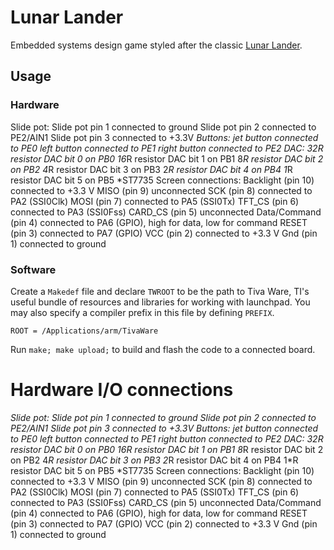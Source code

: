 # Lunar Lander
Embedded systems design game styled after the classic [Lunar Lander](https://en.wikipedia.org/wiki/Lunar_Lander_(1979_video_game)).

## Usage

### Hardware

Slide pot:
Slide pot pin 1 connected to ground
Slide pot pin 2 connected to PE2/AIN1
Slide pot pin 3 connected to +3.3V
*Buttons:
jet button connected to PE0
left button connected to PE1
right button connected to PE2
*DAC:
32*R resistor DAC bit 0 on PB0
16*R resistor DAC bit 1 on PB1
8*R resistor DAC bit 2 on PB2
4*R resistor DAC bit 3 on PB3
2*R resistor DAC bit 4 on PB4
1*R resistor DAC bit 5 on PB5
*ST7735 Screen connections:
Backlight (pin 10) connected to +3.3 V
MISO (pin 9) unconnected
SCK (pin 8) connected to PA2 (SSI0Clk)
MOSI (pin 7) connected to PA5 (SSI0Tx)
TFT_CS (pin 6) connected to PA3 (SSI0Fss)
CARD_CS (pin 5) unconnected
Data/Command (pin 4) connected to PA6 (GPIO), high for data, low for command
RESET (pin 3) connected to PA7 (GPIO)
VCC (pin 2) connected to +3.3 V
Gnd (pin 1) connected to ground

### Software

Create a `Makedef` file and declare `TWROOT` to be the path to Tiva Ware, TI's useful bundle of resources and libraries for working with launchpad. You may also specify a compiler prefix in this file by defining `PREFIX`.

```
ROOT = /Applications/arm/TivaWare
```

Run `make; make upload;` to build and flash the code to a connected board.

# Hardware I/O connections
*Slide pot:
Slide pot pin 1 connected to ground
Slide pot pin 2 connected to PE2/AIN1
Slide pot pin 3 connected to +3.3V
*Buttons:
jet button connected to PE0
left button connected to PE1
right button connected to PE2
*DAC:
32*R resistor DAC bit 0 on PB0
16*R resistor DAC bit 1 on PB1
8*R resistor DAC bit 2 on PB2
4*R resistor DAC bit 3 on PB3
2*R resistor DAC bit 4 on PB4
1*R resistor DAC bit 5 on PB5
*ST7735 Screen connections:
Backlight (pin 10) connected to +3.3 V
MISO (pin 9) unconnected
SCK (pin 8) connected to PA2 (SSI0Clk)
MOSI (pin 7) connected to PA5 (SSI0Tx)
TFT_CS (pin 6) connected to PA3 (SSI0Fss)
CARD_CS (pin 5) unconnected
Data/Command (pin 4) connected to PA6 (GPIO), high for data, low for command
RESET (pin 3) connected to PA7 (GPIO)
VCC (pin 2) connected to +3.3 V
Gnd (pin 1) connected to ground
